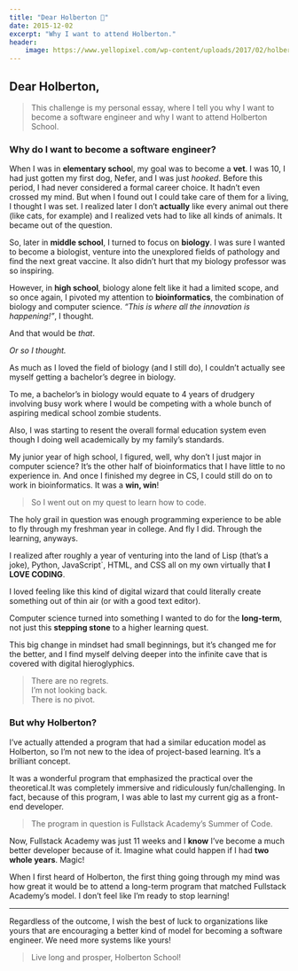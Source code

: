 ```yaml
---
title: "Dear Holberton 📮"
date: 2015-12-02
excerpt: "Why I want to attend Holberton."
header:
    image: https://www.yellopixel.com/wp-content/uploads/2017/02/holberton-school.jpg
---
```


## Dear Holberton,

> This challenge is my personal essay, where I tell you why I want to become a
> software engineer and why I want to attend Holberton School.

### Why do I want to become a software engineer?

When I was in **elementary schoo**l, my goal was to become a **vet**. I was 10,
I had just gotten my first dog, Nefer, and I was just *hooked*. Before this
period, I had never considered a formal career choice. It hadn’t even crossed my
mind. But when I found out I could take care of them for a living, I thought I
was set. I realized later I don’t **actually** like every animal out there (like
cats, for example) and I realized vets had to like all kinds of animals. It
became out of the question.

So, later in **middle school**, I turned to focus on **biology**. I was sure I
wanted to become a biologist, venture into the unexplored fields of pathology
and find the next great vaccine. It also didn’t hurt that my biology professor
was so inspiring.

However, in **high school**, biology alone felt like it had a limited scope, and
so once again, I pivoted my attention to **bioinformatics**, the combination of
biology and computer science. *“This is where all the innovation is
happening!”*, I thought.

And that would be *that*.

*Or so I thought.*

As much as I loved the field of biology (and I still do), I couldn’t actually
see myself getting a bachelor’s degree in biology.

To me, a bachelor’s in biology would equate to 4 years of drudgery involving
busy work where I would be competing with a whole bunch of aspiring medical
school zombie students.

Also, I was starting to resent the overall formal education system even though I
doing well academically by my family’s standards.

My junior year of high school, I figured, well, why don’t I just major in
computer science? It’s the other half of bioinformatics that I have little to no
experience in. And once I finished my degree in CS, I could still do on to work
in bioinformatics. It was a **win, win**!

> So I went out on my quest to learn how to code.

The holy grail in question was enough programming experience to be able to fly
through my freshman year in college. And fly I did. Through the learning,
anyways.

I realized after roughly a year of venturing into the land of Lisp (that’s a
joke), Python, JavaScript`, HTML, and CSS all on my own virtually that **I LOVE
CODING**.

I loved feeling like this kind of digital wizard that could literally create
something out of thin air (or with a good text editor).

Computer science turned into something I wanted to do for the **long-term**, not
just this **stepping stone** to a higher learning quest.

This big change in mindset had small beginnings, but it’s changed me for the
better, and I find myself delving deeper into the infinite cave that is covered
with digital hieroglyphics.

> There are no regrets.<br> I’m not looking back.<br> There is no pivot.

### But why Holberton?

I’ve actually attended a program that had a similar education model as
Holberton, so I’m not new to the idea of project-based learning. It’s a
brilliant concept.

It was a wonderful program that emphasized the practical over the theoretical.It
was completely immersive and ridiculously fun/challenging. In fact, because of
this program, I was able to last my current gig as a front-end developer.

> The program in question is Fullstack Academy’s Summer of Code.

Now, Fullstack Academy was just 11 weeks and I **know** I’ve become a much
better developer because of it. Imagine what could happen if I had **two whole
years**. Magic!

When I first heard of Holberton, the first thing going through my mind was how
great it would be to attend a long-term program that matched Fullstack Academy’s
model. I don’t feel like I’m ready to stop learning!

---

Regardless of the outcome, I wish the best of luck to organizations like yours
that are encouraging a better kind of model for becoming a software engineer. We
need more systems like yours!

> Live long and prosper, Holberton School!